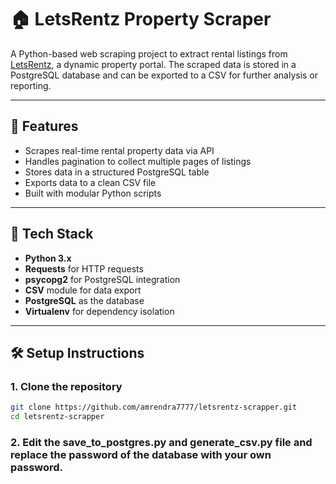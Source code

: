 # 🏠 LetsRentz Property Scraper

A Python-based web scraping project to extract rental listings from [LetsRentz](https://www.letsrentz.com), a dynamic property portal. The scraped data is stored in a PostgreSQL database and can be exported to a CSV for further analysis or reporting.

---

## 📌 Features

- Scrapes real-time rental property data via API
- Handles pagination to collect multiple pages of listings
- Stores data in a structured PostgreSQL table
- Exports data to a clean CSV file
- Built with modular Python scripts

---

## 🚀 Tech Stack

- **Python 3.x**
- **Requests** for HTTP requests
- **psycopg2** for PostgreSQL integration
- **CSV** module for data export
- **PostgreSQL** as the database
- **Virtualenv** for dependency isolation

---

## 🛠️ Setup Instructions

### 1. Clone the repository

```bash
git clone https://github.com/amrendra7777/letsrentz-scrapper.git
cd letsrentz-scrapper
```

### 2. Edit the save_to_postgres.py and generate_csv.py file and replace the password of the database with your own password.
